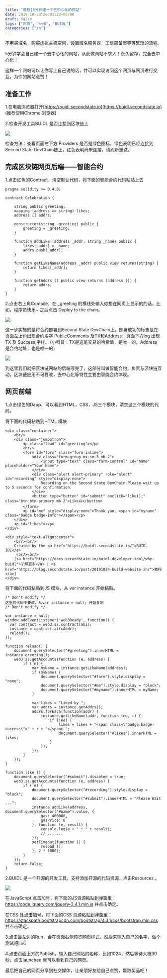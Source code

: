 ```yaml
---
title: "教程|5分钟建一个去中心化的网站"
date: 2019-10-23T20:01:23+08:00
draft: false
tags: ["网页", "web", "BUIDL"]
categories: ["zh"]
---
```

不用买域名，购买虚拟主机空间，设置域名服务器，工信部备案等等繁琐的流程。

5分钟学会自己建一个去中心化的网站，从此做网站不求人！永久留存，完全去中心化！

这样一个网站可以让你写上自己说的话，并可以实现访问这个网页与网页进行交互，为你的网站点赞！

## 准备工作
1.在电脑浏览器打开[https://buidl.secondstate.io](https://buidl.secondstate.io) (推荐使用Chrome 浏览器)

2.检查开发工具BUIDL 是否连接到区块链上

![](/images/20191020-public-comment-01.png)

检查方法：查看页面左下方 Providers 是否是绿色图标，绿色表明已经连接到Second State DevChain链上，红色表明尚未连接，请刷新重试。

## 完成区块链网页后端——智能合约

1.点击红色的Contract，清空默认代码，将下面的智能合约代码粘贴上去
```
pragma solidity >= 0.4.0;

contract Celebration {

    string public greeting;
    mapping (address => string) likes;
    address [] addrs;

    constructor(string _greeting) public {
        greeting = _greeting;
    }

    function addLike (address _addr, string _name) public {
        likes[_addr] = _name;
        addrs.push(_addr);
    }

    function getLikeName(address _addr) public view returns(string) {
        return likes[_addr];
    }

    function getAddrs () public view returns (address []) {
        return addrs;
    }
}
```

2.点击右上角Compile，在 _greeting 的横线处输入你想在网页上显示的的话，比如，程序员快乐~ 之后点击 Deploy to the chain。

![](/images/20190920-BUIDL-demo-03.png)

这一步实施的是将合约部署到Second State DevChain上，部署成功的标志是在页面左上角出现合约名字 PublicComments 及TX和Address，页面下方log 出现TX 及 Success 字样。（小科普：TX是这笔交易的哈希值，是唯一的。Address 是合约地址，也是唯一的）

![](/images/20190920-BUIDL-demo-04.png)

到这里我们就把区块链网站的后端写完了，这部分叫做智能合约，负责与区块链互动。区块链应用不可篡改，去中心化等特性主要由智能合约体现。

## 网页前端

1.点击绿色的Dapp，可以看到HTML，CSS，JS三个模块，清空这三个模块的代码。

将下面的代码粘贴到HTML 模块
```
<div class="container">
    <br/>
    <div class="jumbotron">
        <p class="lead" id="greeting"></p>
        <hr/>
        <form id="form" class="form-inline">
            <div class="form-group mx-sm-3 mb-2">
                <input type="text" class="form-control" id="name" placeholder="Your Name">
            </div>
            <div class="alert alert-primary" role="alert" id="recording" style="display:none">
                Recording on the Second State DevChain.Please wait up to 5 seconds for confirmation.
            </div>
            <button type="button" id="submit" onclick="like();" class="btn btn-primary mb-2">Like👍</button>
        </form>
        <p id="me" style="display:none">Thank you, <span id="myname" class="badge badge-info"></span></p>
    </div>
    <p id="likes"></p>
</div>

<div style="text-align:center">
    <br/><br/>
    Created by the <a href="https://buidl.secondstate.io/">BUIDL IDE</a>
     <br/><br/>
    [<a href="https://docs.secondstate.io/buidl-developer-tool/why-buidl">了解更多</a> | <a href="https://blog.secondstate.io/post/20191024-build-website-zh/">教程</a>]
</div>
```
将下面的代码粘贴到JS 模块，从 var instance 开始粘贴。

```
/* Don't modify */
这里的代码不要改，从var instance = null; 开始复制
/* Don't modify */

var instance = null;
window.addEventListener('web3Ready', function() {
  var contract = web3.ss.contract(abi);
  instance = contract.at(cAddr);
  reload();
});

function reload() {
    document.querySelector("#greeting").innerHTML = instance.greeting();
    web3.ss.getAccounts(function (e, address) {
        if (!e) {
            var myName = instance.getLikeName(address);
            if (myName) {
                document.querySelector("#form").style.display = "none";
                document.querySelector("#me").style.display = "block";
                document.querySelector("#myname").innerHTML = myName;
            }
            
            var likes = "Liked by ";
            var addrs = instance.getAddrs();
            addrs.forEach(function(addr) {
                instance.getLikeName(addr, function (ee, r) {
                    if (!ee) {
                        likes = likes + "<span class=\"badge badge-success\">" + r + "</span> ";
                        document.querySelector("#likes").innerHTML = likes;
                    }
                });
            });
        }
    });
}

function like () {
    document.querySelector("#submit").disabled = true;
    web3.ss.getAccounts(function (e, address) {
        if (!e) {
            document.querySelector("#recording").style.display = "block";
            document.querySelector("#submit").innerHTML = "Please Wait ...";
            instance.addLike(address, document.querySelector("#name").value, {
                gas: 400000,
                gasPrice: 0
            }, function (e, result) {
                console.log(e + " : " + result);
                // ... ...
            });
            setTimeout(function () {
                reload ();
            }, 2 * 1000);
        }
    });
    return false;
}
```

2.BUIDL 是一个开源的开发工具，支持添加开源的代码资源，点击Resources 。

![](/images/20190920-BUIDL-demo-06.png)

在JavaScript 点击加号，将下面的JS资源粘贴到弹窗里：https://code.jquery.com/jquery-3.4.1.min.js 并点击确定。

在CSS 处点击加号，将下面的CSS 资源粘贴到弹窗里：https://stackpath.bootstrapcdn.com/bootstrap/4.3.1/css/bootstrap.min.css 并点击确定。

3.点击最左边的Run，会在页面右侧预览网页样式。然后来输入自己的名字，做个测试吧!
![](/images/20191024-build-website-01.png)

4.点击页面上方的Publish，输入自己网站的名称，比如1024，然后等待大概30秒，点击launched 就可以看到自己的网页。

最后把自己的网页分享到社交媒体，让亲朋好友给自己点赞，赢取奖品吧！

